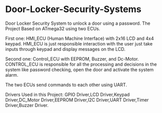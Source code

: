 # Door-Locker-Security-Systems
Door Locker Security System to unlock a door using a password.
The Project Based on ATmega32 using two ECUs.

First one: HMI_ECU (Human Machine Interface) with 2x16 LCD and 4x4 keypad.
HMI_ECU is just responsible interaction with the user just take inputs through keypad and display 
messages on the LCD.

Second one: Control_ECU with EEPROM, Buzzer, and Dc-Motor.
CONTROL_ECU is responsible for all the processing and decisions in the system like password 
checking, open the door and activate the system alarm.

The two ECUs send commands to each other using UART.

Drivers Used in this Project:
GPIO Driver,LCD Driver,Keypad Driver,DC_Motor Driver,EEPROM Driver,I2C Driver,UART Driver,Timer Driver,Buzzer Driver.
